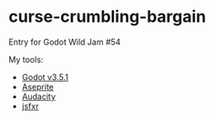 # curse-crumbling-bargain
Entry for Godot Wild Jam #54

My tools:
 - [Godot v3.5.1](https://godotengine.org/)
 - [Aseprite](https://www.aseprite.org/)
 - [Audacity](https://www.audacityteam.org/)
 - [jsfxr](https://sfxr.me/)
